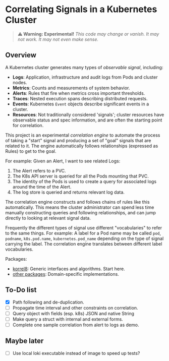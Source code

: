 # Correlating Signals in a Kubernetes Cluster

> **⚠ Warning: Experimental!** *This code may change or vanish. It may not work. It may not even make sense.*

## Overview

A Kubernetes cluster generates many types of *observable signal*, including:

- **Logs**: Application, infrastructure and audit logs from Pods and cluster nodes.
- **Metrics**: Counts and measurements of system behavior.
- **Alerts**: Rules that fire when metrics cross important thresholds.
- **Traces**: Nested execution spans describing distributed requests.
- **Events**: Kubernetes `Event` objects describe significant events in a cluster.
- **Resources**: Not traditionally considered 'signals'; cluster resources have observable status and spec information, and are often the starting point for correlation.

This project is an experimental *correlation engine* to automate the process of taking a "start" signal and producing a set of "goal" signals that are related to it.
The engine automatically follows relationships (expressed as Rules) to get to the goal.

For example: Given an Alert, I want to see related Logs:

1. The Alert refers to a PVC.
2. The K8s API server is queried for all the Pods mounting that PVC.
3. The identity of the Pods is used to create a query for associated logs around the time of the Alert.
4. The log store is queried and returns relevant log data.

The correlation engine constructs and follows chains of rules like this automatically.
This means the cluster administrator can spend less time manually constructing queries and following relationships,
and can jump directly to looking at relevant signal data.

Frequently the different types of signal use different "vocabularies" to refer to the same things.
For example: A label for a Pod name may be called `pod`, `podname`, `k8s.pod.name`, `kubernetes.pod_name`
depending on the type of signal carrying the label.
The correlation engine translates between different label vocabularies.

Packages:
- [korrel8](https://pkg.go.dev/github.com/alanconway/korrel8/pkg/korrel8): Generic interfaces and algorithms. Start here.
- [other packages](https://pkg.go.dev/github.com/alanconway/korrel8/pkg): Domain-specific implementations.


## To-Do list

- [X] Path following and de-duplication.
- [ ] Propagate time interval and other constraints on correlation.
- [ ] Query object with fields (esp. k8s) JSON and native String
- [ ] Make query a struct with internal and external forms.
- [ ] Complete one sample correlation from alert to logs as demo.

## Maybe later
- [ ] Use local loki executable instead of image to speed up tests?
